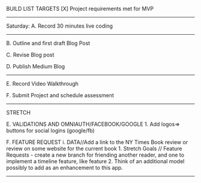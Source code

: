 BUILD LIST TARGETS
[X] Project requirements met for MVP
______________________________
Saturday:
A. Record 30 minutes live coding
___________________________________

B. Outline and first draft Blog Post

C. Revise Blog post

D. Publish Medium Blog 
____________________________________

E. Record Video Walkthrough

F. Submit Project and schedule assessment

____________________________________    
STRETCH

E. VALIDATIONS AND OMNIAUTH/FACEBOOK/GOOGLE
    1. Add logos=> buttons for social logins (google/fb)

F. FEATURE REQUEST
    i. DATA//Add a link to the NY Times Book review or review on some website for the current book
    1. Stretch Goals // Feature Requests - create a new branch for friending another reader, and one to implement a timeline feature, like feature
    2. Think of an additional model possibly to add as an enhancement to this app.
______________________________



